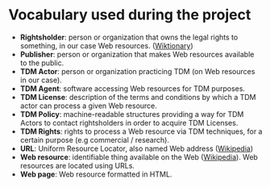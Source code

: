 # Vocabulary used during the project

- **Rightsholder**: person or organization that owns the legal rights to something, in our case Web resources. ([Wiktionary](https://en.wiktionary.org/wiki/rightsholder))
- **Publisher**: person or organization that makes Web resources available to the public.
- **TDM Actor**: person or organization practicing TDM (on Web resources in our case).
- **TDM Agent**: software accessing Web resources for TDM purposes. 
- **TDM License**: description of the terms and conditions by which a TDM actor can process a given Web resource.  
- **TDM Policy**: machine-readable structures providing a way for TDM Actors to contact rightsholders in order to acquire TDM Licenses.  
- **TDM Rights**: rights to process a Web resource via TDM techniques, for a certain purpose (e.g commercial / research).  
- **URL**: Uniform Resource Locator, also named Web address ([Wikipedia](https://en.wikipedia.org/wiki/URL))
- **Web resource**: identifiable thing available on the Web ([Wikipedia](https://en.wikipedia.org/wiki/Web_resource)). Web resources are located using URLs.
- **Web page**: Web resource formatted in HTML. 
